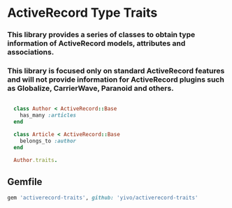 # ActiveRecord Type Traits

### This library provides a series of classes to obtain type information of ActiveRecord models, attributes and associations.
### This library is focused only on standard ActiveRecord features and will not provide information for ActiveRecord plugins such as Globalize, CarrierWave, Paranoid and others.
```ruby

  class Author < ActiveRecord::Base
    has_many :articles
  end

  class Article < ActiveRecord::Base
    belongs_to :author
  end

  Author.traits.

```

## Gemfile
```ruby
gem 'activerecord-traits', github: 'yivo/activerecord-traits'
```
